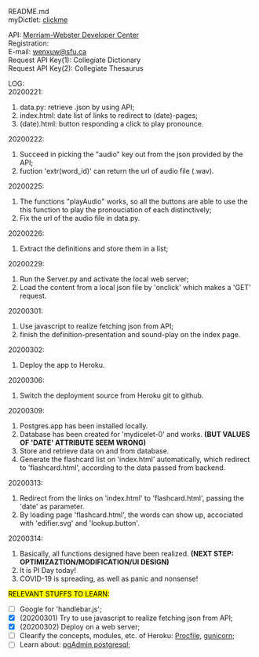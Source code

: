 README.md<br/>
myDictlet: [clickme](https://mydictlet-0.herokuapp.com/)<br/>

API: [Merriam-Webster Developer Center](https://dictionaryapi.com)<br/>
Registration:<br/>
E-mail: wenxuw@sfu.ca<br/>
Request API Key(1): Collegiate Dictionary<br/>
Request API Key(2): Collegiate Thesaurus<br/>

LOG:<br/>
20200221:<br/>

1. data.py: retrieve .json by using API;
2. index.html: date list of links to redirect to (date)-pages;
3. (date).html: button responding a click to play pronounce.

20200222:<br/>

1. Succeed in picking the "audio" key out from the json provided by the API;
2. fuction 'extr(word_id)' can return the url of audio file (.wav).

20200225:<br/>
1. The functions "playAudio" works, so all the buttons are able to use the this function to play the pronouciation of each distinctively;
2. Fix the url of the audio file in data.py.

20200226:<br/>
1. Extract the definitions and store them in a list;

20200229:<br/>
1. Run the Server.py and activate the local web server;
2. Load the content from a local json file by 'onclick' which makes a 'GET' request.

20200301:<br/>
1. Use javascript to realize fetching json from API;
2. finish the definition-presentation and sound-play on the index page.

20200302:<br/>
1. Deploy the app to Heroku.

20200306:<br/>
1. Switch the deployment source from Heroku git to github.

20200309:<br/>
1. Postgres.app has been installed locally.
2. Database has been created for 'mydicelet-0' and works. **(BUT VALUES OF 'DATE' ATTRIBUTE SEEM WRONG)**
3. Store and retrieve data on and from database.
4. Generate the flashcard list on 'index.html' automatically, which redirect to 'flashcard.html', according to the data passed from backend.

20200313:<br/>
1. Redirect from the links on 'index.html' to 'flashcard.html', passing the 'date' as parameter.
2. By loading page 'flashcard.html', the words can show up, accociated with 'edifier.svg' and 'lookup.button'.

20200314:<br/>
1. Basically, all functions designed have been realized. **(NEXT STEP: OPTIMIZAZTION/MODIFICATION/UI DESIGN)**
2. It is PI Day today!
3. COVID-19 is spreading, as well as panic and nonsense!

 <mark>RELEVANT STUFFS TO LEARN:</mark>
- [ ] Google for 'handlebar.js';
- [x] (20200301) Try to use javascript to realize fetching json from API; 
- [x] (20200302) Deploy on a web server;
- [ ] Clearify the concepts, modules, etc. of Heroku: [Procfile](https://devcenter.heroku.com/articles/procfile), [gunicorn](https://gunicorn.org/);
- [ ] Learn about: [pgAdmin](https://www.pgadmin.org/),[postgresql](https://www.postgresql.org/);